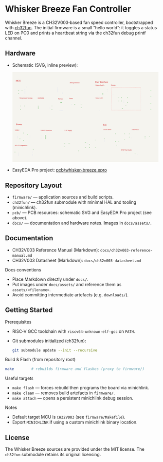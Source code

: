 # Whisker Breeze Fan Controller

Whisker Breeze is a CH32V003‑based fan speed controller, bootstrapped with
[ch32fun](https://github.com/cnlohr/ch32fun). The initial firmware is a small
“hello world”: it toggles a status LED on PC0 and prints a heartbeat string via
the ch32fun debug printf channel.

## Hardware

- Schematic (SVG, inline preview):

  <img src="pcb/whisker-breeze-sch.svg" alt="Whisker Breeze schematic" width="900" />

- EasyEDA Pro project:
  [pcb/whisker-breeze.epro](pcb/whisker-breeze.epro)

## Repository Layout

- `firmware/` — application sources and build scripts.
- `ch32fun/` — ch32fun submodule with minimal HAL and tooling (minichlink).
- `pcb/` — PCB resources: schematic SVG and EasyEDA Pro project (see above).
- `docs/` — documentation and hardware notes. Images in `docs/assets/`.

## Documentation

- CH32V003 Reference Manual (Markdown): `docs/ch32v003-reference-manual.md`
- CH32V003 Datasheet (Markdown): `docs/ch32v003-datasheet.md`

Docs conventions

- Place Markdown directly under `docs/`.
- Put images under `docs/assets/` and reference them as `assets/<filename>`.
- Avoid committing intermediate artefacts (e.g. `downloads/`).

## Getting Started

Prerequisites

- RISC‑V GCC toolchain with `riscv64-unknown-elf-gcc` on `PATH`.
- Git submodules initialized (ch32fun):

  ```sh
  git submodule update --init --recursive
  ```

Build & Flash (from repository root)

```sh
make        # rebuilds firmware and flashes (proxy to firmware/)
```

Useful targets

- `make flash` — forces rebuild then programs the board via minichlink.
- `make clean` — removes build artefacts in `firmware/`.
- `make attach` — opens a persistent minichlink debug session.

Notes

- Default target MCU is `CH32V003` (see `firmware/Makefile`).
- Export `MINICHLINK` if using a custom minichlink binary location.

## License

The Whisker Breeze sources are provided under the MIT license. The `ch32fun`
submodule retains its original licensing.
